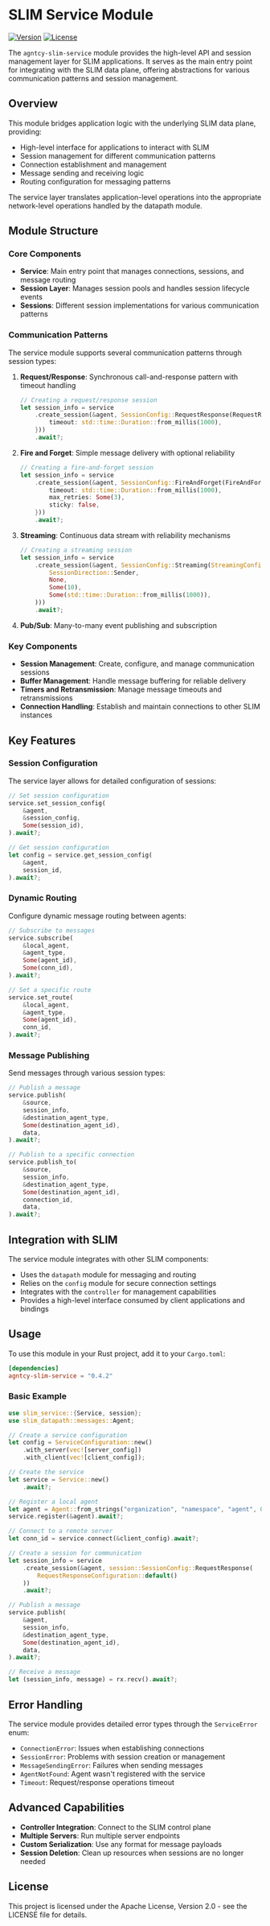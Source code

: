 # SLIM Service Module

[![Version](https://img.shields.io/badge/version-0.4.2-blue.svg)](https://github.com/agntcy/slim/tree/main/data-plane/core/service)
[![License](https://img.shields.io/badge/license-Apache%202.0-blue.svg)](LICENSE)

The `agntcy-slim-service` module provides the high-level API and session
management layer for SLIM applications. It serves as the main entry point for
integrating with the SLIM data plane, offering abstractions for various
communication patterns and session management.

## Overview

This module bridges application logic with the underlying SLIM data plane,
providing:

- High-level interface for applications to interact with SLIM
- Session management for different communication patterns
- Connection establishment and management
- Message sending and receiving logic
- Routing configuration for messaging patterns

The service layer translates application-level operations into the appropriate
network-level operations handled by the datapath module.

## Module Structure

### Core Components

- **Service**: Main entry point that manages connections, sessions, and message
  routing
- **Session Layer**: Manages session pools and handles session lifecycle events
- **Sessions**: Different session implementations for various communication
  patterns

### Communication Patterns

The service module supports several communication patterns through session
types:

1. **Request/Response**: Synchronous call-and-response pattern with timeout
   handling

   ```rust
   // Creating a request/response session
   let session_info = service
       .create_session(&agent, SessionConfig::RequestResponse(RequestResponseConfiguration {
           timeout: std::time::Duration::from_millis(1000),
       }))
       .await?;
   ```

2. **Fire and Forget**: Simple message delivery with optional reliability

   ```rust
   // Creating a fire-and-forget session
   let session_info = service
       .create_session(&agent, SessionConfig::FireAndForget(FireAndForgetConfiguration {
           timeout: std::time::Duration::from_millis(1000),
           max_retries: Some(3),
           sticky: false,
       }))
       .await?;
   ```

3. **Streaming**: Continuous data stream with reliability mechanisms

   ```rust
   // Creating a streaming session
   let session_info = service
       .create_session(&agent, SessionConfig::Streaming(StreamingConfiguration::new(
           SessionDirection::Sender,
           None,
           Some(10),
           Some(std::time::Duration::from_millis(1000)),
       )))
       .await?;
   ```

4. **Pub/Sub**: Many-to-many event publishing and subscription

### Key Components

- **Session Management**: Create, configure, and manage communication sessions
- **Buffer Management**: Handle message buffering for reliable delivery
- **Timers and Retransmission**: Manage message timeouts and retransmissions
- **Connection Handling**: Establish and maintain connections to other SLIM
  instances

## Key Features

### Session Configuration

The service layer allows for detailed configuration of sessions:

```rust
// Set session configuration
service.set_session_config(
    &agent,
    &session_config,
    Some(session_id),
).await?;

// Get session configuration
let config = service.get_session_config(
    &agent,
    session_id,
).await?;
```

### Dynamic Routing

Configure dynamic message routing between agents:

```rust
// Subscribe to messages
service.subscribe(
    &local_agent,
    &agent_type,
    Some(agent_id),
    Some(conn_id),
).await?;

// Set a specific route
service.set_route(
    &local_agent,
    &agent_type,
    Some(agent_id),
    conn_id,
).await?;
```

### Message Publishing

Send messages through various session types:

```rust
// Publish a message
service.publish(
    &source,
    session_info,
    &destination_agent_type,
    Some(destination_agent_id),
    data,
).await?;

// Publish to a specific connection
service.publish_to(
    &source,
    session_info,
    &destination_agent_type,
    Some(destination_agent_id),
    connection_id,
    data,
).await?;
```

## Integration with SLIM

The service module integrates with other SLIM components:

- Uses the `datapath` module for messaging and routing
- Relies on the `config` module for secure connection settings
- Integrates with the `controller` for management capabilities
- Provides a high-level interface consumed by client applications and bindings

## Usage

To use this module in your Rust project, add it to your `Cargo.toml`:

```toml
[dependencies]
agntcy-slim-service = "0.4.2"
```

### Basic Example

```rust
use slim_service::{Service, session};
use slim_datapath::messages::Agent;

// Create a service configuration
let config = ServiceConfiguration::new()
    .with_server(vec![server_config])
    .with_client(vec![client_config]);

// Create the service
let service = Service::new()
    .await?;

// Register a local agent
let agent = Agent::from_strings("organization", "namespace", "agent", 0);
service.register(&agent).await?;

// Connect to a remote server
let conn_id = service.connect(&client_config).await?;

// Create a session for communication
let session_info = service
    .create_session(&agent, session::SessionConfig::RequestResponse(
        RequestResponseConfiguration::default()
    ))
    .await?;

// Publish a message
service.publish(
    &agent,
    session_info,
    &destination_agent_type,
    Some(destination_agent_id),
    data,
).await?;

// Receive a message
let (session_info, message) = rx.recv().await?;
```

## Error Handling

The service module provides detailed error types through the `ServiceError`
enum:

- `ConnectionError`: Issues when establishing connections
- `SessionError`: Problems with session creation or management
- `MessageSendingError`: Failures when sending messages
- `AgentNotFound`: Agent wasn't registered with the service
- `Timeout`: Request/response operations timeout

## Advanced Capabilities

- **Controller Integration**: Connect to the SLIM control plane
- **Multiple Servers**: Run multiple server endpoints
- **Custom Serialization**: Use any format for message payloads
- **Session Deletion**: Clean up resources when sessions are no longer needed

## License

This project is licensed under the Apache License, Version 2.0 - see the LICENSE
file for details.
